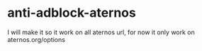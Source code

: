 # anti-adblock-aternos
I will make it so it work on all aternos url, for now it only work on aternos.org/options
